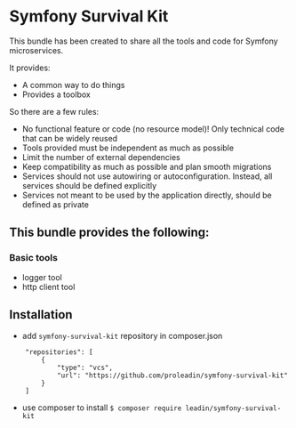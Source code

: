 # Symfony Survival Kit

This bundle has been created to share all the tools and code for Symfony microservices.

It provides:
- A common way to do things
- Provides a toolbox

So there are a few rules:
- No functional feature or code (no resource model)! Only technical code that can be widely reused
- Tools provided must be independent as much as possible
- Limit the number of external dependencies
- Keep compatibility as much as possible and plan smooth migrations
- Services should not use autowiring or autoconfiguration. Instead, all services should be defined explicitly
- Services not meant to be used by the application directly, should be defined as private

## This bundle provides the following:
### Basic tools
- logger tool
- http client tool

## Installation

- add `symfony-survival-kit` repository in composer.json
```    
    "repositories": [
        {
            "type": "vcs",
            "url": "https://github.com/proleadin/symfony-survival-kit"
        }
    ]
```
- use composer to install `$ composer require leadin/symfony-survival-kit`
